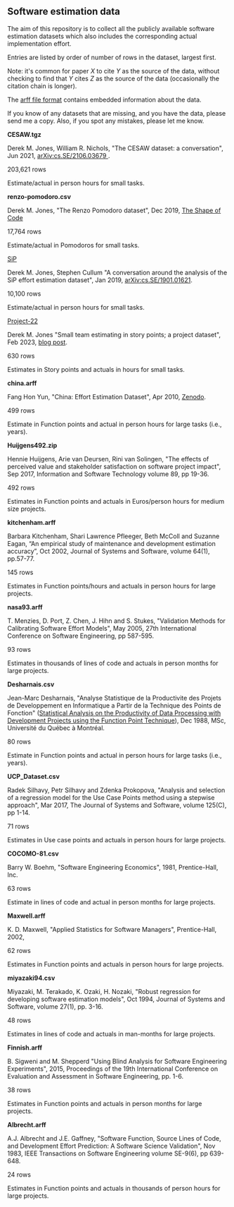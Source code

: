 Software estimation data
------------------------

The aim of this repository is to collect all the publicly available software estimation datasets which also includes the corresponding actual implementation effort.

Entries are listed by order of number of rows in the dataset, largest first.

Note: it's common for paper _X_ to cite _Y_ as the source of the data, without checking to find that _Y_ cites _Z_ as the source of the data (occasionally the citation chain is longer).

The [arff file format](https://waikato.github.io/weka-wiki/formats_and_processing/arff/) contains embedded information about the data.

If you know of any datasets that are missing, and you have the data, please send me a copy. Also, if you spot any mistakes, please let me know.

**CESAW.tgz**

Derek M. Jones, William R. Nichols, "The CESAW dataset: a conversation", Jun 2021, [arXiv:cs.SE/2106.03679 ](https://arxiv.org/abs/2106.03679).

203,621 rows

Estimate/actual in person hours for small tasks.

**renzo-pomodoro.csv**

Derek M. Jones, "The Renzo Pomodoro dataset", Dec 2019, [The Shape of Code](https://shape-of-code.com/2019/12/15/the-renzo-pomodoro-dataset/)

17,764 rows

Estimate/actual in Pomodoros for small tasks.

[SiP](https://github.com/Derek-Jones/SiP_dataset)

Derek M. Jones, Stephen Cullum "A conversation around the analysis of the SiP effort estimation dataset", Jan 2019, [arXiv:cs.SE/1901.01621](https://arxiv.org/abs/1901.01621).

10,100 rows

Estimate/actual in person hours for small tasks.

[Project-22](https://github.com/Derek-Jones/Small-teams/tree/main/Project-22)

Derek M. Jones "Small team estimating in story points; a project dataset", Feb 2023, [blog post](https://shape-of-code.com/2023/02/26/small-team-estimating-in-story-points-a-project-dataset/).

630 rows

Estimates in Story points and actuals in hours for small tasks.

**china.arff**

Fang Hon Yun, "China: Effort Estimation Dataset", Apr 2010, [Zenodo](https://zenodo.org/records/268446).

499 rows

Estimate in Function points and actual in person hours for large tasks (i.e., years).

**Huijgens492.zip**

Hennie Huijgens, Arie van Deursen, Rini van Solingen, "The effects of perceived value and stakeholder satisfaction on software project impact", Sep 2017, Information and Software Technology volume 89, pp 19-36.

492 rows

Estimates in Function points and actuals in Euros/person hours for medium size projects.

**kitchenham.arff**

Barbara Kitchenham, Shari Lawrence Pfleeger, Beth McColl and Suzanne Eagan, “An empirical study of maintenance and development estimation accuracy”, Oct 2002, Journal of Systems and Software, volume 64(1), pp.57-77.

145 rows

Estimates in Function points/hours and actuals in person hours for large projects.

**nasa93.arff**

 T. Menzies, D. Port, Z. Chen, J. Hihn and S. Stukes, "Validation Methods for Calibrating Software Effort Models", May 2005, 27th International Conference on Software Engineering, pp 587-595.

93 rows

Estimates in thousands of lines of code and actuals in person months for large projects.

**Desharnais.csv**

Jean-Marc Desharnais, "Analyse Statistique de la Productivite des Projets de Developpement en Informatique a Partir de la Technique des Points de Fonction" ([Statistical Analysis on the Productivity of Data Processing with Development Projects using the Function Point Technique](https://www.researchgate.net/publication/239055897_Analyse_Statistique_de_la_Productivite_des_Projets_de_Developpement_en_Informatique_a_Partir_de_la_Technique_des_Points_de_Fonction)), Dec 1988, MSc, Université du Québec à Montréal.

80 rows

Estimate in Function points and actual in person hours for large tasks (i.e., years).

**UCP_Dataset.csv**

Radek Silhavy, Petr Silhavy and Zdenka Prokopova, "Analysis and selection of a regression model for the Use Case Points method using a stepwise approach", Mar 2017, The Journal of Systems and Software, volume 125(C), pp 1-14.

71 rows

Estimates in Use case points and actuals in person hours for large projects.

**COCOMO-81.csv**

Barry W. Boehm, "Software Engineering Economics", 1981, Prentice-Hall, Inc.

63 rows

Estimate in lines of code and actual in person months for large projects.

**Maxwell.arff**

K. D. Maxwell, "Applied Statistics for Software Managers", Prentice-Hall, 2002,

62 rows

Estimates in Function points and actuals in person hours for large projects.

**miyazaki94.csv**

Miyazaki, M. Terakado, K. Ozaki, H. Nozaki, "Robust regression for developing software estimation models", Oct 1994, Journal of Systems and Software, volume 27(1), pp. 3-16.

48 rows

Estimates in lines of code and actuals in man-months for large projects.

**Finnish.arff**

B. Sigweni and M. Shepperd "Using Blind Analysis for Software Engineering Experiments",
2015, Proceedings of the 19th International Conference on Evaluation and Assessment in Software Engineering, pp. 1-6.

38 rows

Estimates in Function points and actuals in person months for large projects.

**Albrecht.arff**

A.J. Albrecht and J.E. Gaffney, "Software Function, Source Lines of Code, and Development Effort Prediction: A Software Science Validation", Nov 1983, IEEE Transactions on Software Engineering volume SE-9(6), pp 639-648.

24 rows

Estimates in Function points and actuals in thousands of person hours for large projects.